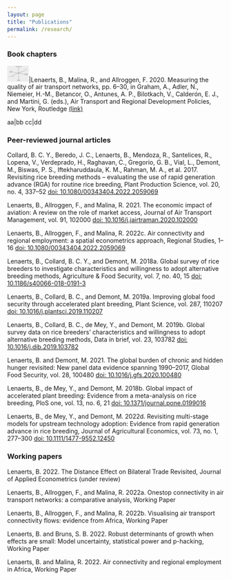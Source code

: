 ```yaml
---
layout: page
title: "Publications"
permalink: /research/
---
```


### Book chapters
<img src="/images/Critical_econometrics.png" alt="drawing" width="50"/>|Lenaerts, B., Malina, R., and Allroggen, F. 2020. Measuring the quality of air transport networks, pp. 6–30, in Graham, A., Adler, N., Niemeier, H.-M., Betancor, O., Antunes, A. P., Bilotkach, V., Calderón, E. J., and Martini, G. (eds.), Air Transport and Regional Development Policies, New York, Routledge [(link)](https://www.taylorfrancis.com/chapters/edit/10.4324/9781003092070-2/measuring-quality-air-transport-networks-bert-lenaerts-robert-malina-florian-allroggen)

aa|bb
cc|dd

### Peer-reviewed journal articles
Collard, B. C. Y., Beredo, J. C., Lenaerts, B., Mendoza, R., Santelices, R., Lopena, V., Verdeprado, H., Raghavan, C., Gregorio, G. B., Vial, L., Demont, M., Biswas, P. S., Iftekharuddaula, K. M., Rahman, M. A., et al. 2017. Revisiting rice breeding methods – evaluating the use of rapid generation advance (RGA) for routine rice breeding, Plant Production Science, vol. 20, no. 4, 337–52 [doi: 10.1080/00343404.2022.2059069](https://doi.org/10.1080/1343943X.2017.1391705)

Lenaerts, B., Allroggen, F., and Malina, R. 2021. The economic impact of aviation: A review on the role of market access, Journal of Air Transport Management, vol. 91, 102000 [doi: 10.1016/j.jairtraman.2020.102000](https://doi.org/10.1016/j.jairtraman.2020.102000)

Lenaerts, B., Allroggen, F., and Malina, R. 2022c. Air connectivity and regional employment: a spatial econometrics approach, Regional Studies, 1–16 [doi: 10.1080/00343404.2022.2059069](https://doi.org/10.1080/00343404.2022.2059069)

Lenaerts, B., Collard, B. C. Y., and Demont, M. 2018a. Global survey of rice breeders to investigate characteristics and willingness to adopt alternative breeding methods, Agriculture & Food Security, vol. 7, no. 40, 15 [doi: 10.1186/s40066-018-0191-3](https://doi.org/10.1186/s40066-018-0191-3)

Lenaerts, B., Collard, B. C., and Demont, M. 2019a. Improving global food security through accelerated plant breeding, Plant Science, vol. 287, 110207 [doi: 10.1016/j.plantsci.2019.110207](https://doi.org/10.1016/j.plantsci.2019.110207)

Lenaerts, B., Collard, B. C., de Mey, Y., and Demont, M. 2019b. Global survey data on rice breeders’ characteristics and willingness to adopt alternative breeding methods, Data in brief, vol. 23, 103782 [doi: 10.1016/j.dib.2019.103782](https://doi.org/10.1016/j.dib.2019.103782)

Lenaerts, B. and Demont, M. 2021. The global burden of chronic and hidden hunger revisited: New panel data evidence spanning 1990–2017, Global Food Security, vol. 28, 100480 [doi: 10.1016/j.gfs.2020.100480](https://doi.org/10.1016/j.gfs.2020.100480)

Lenaerts, B., de Mey, Y., and Demont, M. 2018b. Global impact of accelerated plant breeding: Evidence from a meta-analysis on rice breeding, PloS one, vol. 13, no. 6, 21 [doi: 10.1371/journal.pone.0199016](https://doi.org/10.1371/journal.pone.0199016)

Lenaerts, B., de Mey, Y., and Demont, M. 2022d. Revisiting multi-stage models for upstream technology adoption: Evidence from rapid generation advance in rice breeding, Journal of Agricultural Economics, vol. 73, no. 1, 277–300 [doi: 10.1111/1477-9552.12450](https://doi.org/10.1111/1477-9552.12450)

### Working papers
Lenaerts, B. 2022. The Distance Effect on Bilateral Trade Revisited, Journal of Applied Econometrics (under review)

Lenaerts, B., Allroggen, F., and Malina, R. 2022a. Onestop connectivity in air transport networks: a comparative analysis, Working Paper

Lenaerts, B., Allroggen, F., and Malina, R. 2022b. Visualising air transport connectivity flows: evidence from Africa, Working Paper

Lenaerts, B. and Bruns, S. B. 2022. Robust determinants of growth when effects are small: Model uncertainty, statistical power and p-hacking, Working Paper

Lenaerts, B. and Malina, R. 2022. Air connectivity and regional employment in Africa, Working Paper

